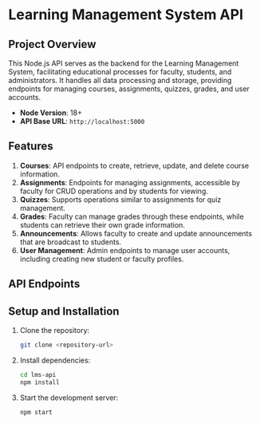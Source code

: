 # Learning Management System API

## Project Overview

This Node.js API serves as the backend for the Learning Management System, facilitating educational processes for faculty, students, and administrators. It handles all data processing and storage, providing endpoints for managing courses, assignments, quizzes, grades, and user accounts.

- **Node Version**: 18+
- **API Base URL**: `http://localhost:5000`

## Features

1. **Courses**: API endpoints to create, retrieve, update, and delete course information.
2. **Assignments**: Endpoints for managing assignments, accessible by faculty for CRUD operations and by students for viewing.
3. **Quizzes**: Supports operations similar to assignments for quiz management.
4. **Grades**: Faculty can manage grades through these endpoints, while students can retrieve their own grade information.
5. **Announcements**: Allows faculty to create and update announcements that are broadcast to students.
6. **User Management**: Admin endpoints to manage user accounts, including creating new student or faculty profiles.

## API Endpoints

## Setup and Installation

1. Clone the repository:

   ```bash
   git clone <repository-url>

   ```

2. Install dependencies:

   ```bash
   cd lms-api
   npm install

   ```

3. Start the development server:

   ```bash
   npm start

   ```
